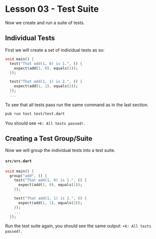 # Lesson 03 - Test Suite

Now we create and run a suite of tests.

## Individual Tests

First we will create a set of individual tests as so:

```dart
void main() {
  test("That add(1, 0) is 1.", () {
    expect(add(1, 0), equals(1));
  });

  test("That add(1, 1) is 2.", () {
    expect(add(1, 1), equals(2));
  });
  ...
```

To see that all tests pass run the same command as in the last section.

```bash
pub run test test/test.dart
```

You should see `+6: All tests passed!`.

## Creating a Test Group/Suite

Now we will group the individual tests into a test suite.

#### `src/src.dart`
```dart
void main() {
  group("add", () {
    test("That add(1, 0) is 1.", () {
      expect(add(1, 0), equals(1));
    });

    test("That add(1, 1) is 2.", () {
      expect(add(1, 1), equals(2));
    });
    ...
  });
```

Run the test suite again, you should see the same output: `+6: All tests passed!`.
